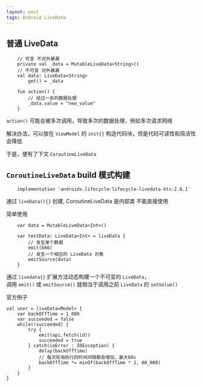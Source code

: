 ```yaml
---
layout: post
tags: Android LiveData
---
```


## 普通 LiveData

```
    // 可变 不对外暴漏
    private val _data = MutableLiveData<String>()
    // 不可变 对外暴漏
    val data: LiveData<String>
        get() = _data
    
    fun action() {
        // 经过一系列数据处理
        _data.value = "new_value"
    }
```

`action()` 可能会被多次调用，导致多次的数据处理，例如多次请求网络

解决办法，可以放在 `ViewModel` 的 `init{}` 构造代码块，但是代码可读性和简洁性会降低

于是，便有了下文 `CoroutineLiveData`

## `CoroutineLiveData` build 模式构建

```
    implementation 'androidx.lifecycle:lifecycle-livedata-ktx:2.6.1'
```

通过 `liveData(){}` 创建, CoroutineLiveData 是内部类 不能直接使用

简单使用

```
    var data = MutableLiveData<Int>()

    var testData: LiveData<Int> = liveData {
        // 发生单个数据
        emit(666)
        // 发生一个相应的 LiveData 对象
        emitSource(data)
    }
```

通过 `livedata{}` 扩展方法动态构建一个不可变的 `LiveData`，  
调用 `emit()` 或 `emitSource()` 就相当于调用之前 `LiveData` 的 `setValue()`

官方例子

```
val user = liveData<Model> {
    var backOffTime = 1_000
    var succeeded = false
    while(!succeeded) {
        try {
            emit(api.fetch(id))
            succeeded = true
        } catch(ioError : IOException) {
            delay(backOffTime)
            // 每次轮询执行的时间间隔都会增加，最大60s
            backOffTime *= minOf(backOffTime * 2, 60_000)
        }
    }
}

```
